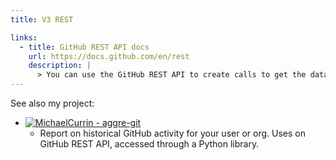 ```yaml
---
title: V3 REST

links:
  - title: GitHub REST API docs
    url: https://docs.github.com/en/rest
    description: |
      > You can use the GitHub REST API to create calls to get the data you need to integrate with GitHub.
---
```


See also my project:

- [![MichaelCurrin - aggre-git](https://img.shields.io/static/v1?label=MichaelCurrin&message=aggre-git&color=blue&logo=github)](https://github.com/MichaelCurrin/aggre-git) 
    - Report on historical GitHub activity for your user or org. Uses on GitHub REST API, accessed through a Python library.
